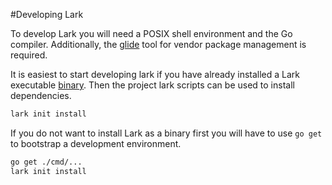 #Developing Lark

To develop Lark you will need a POSIX shell environment and the Go compiler.
Additionally, the [glide](https://github.com/Masterminds/glide) tool for vendor
package management is required.

It is easiest to start developing lark if you have already installed a Lark
executable [binary](https://github.com/bmatsuo/lark/releases).  Then the
project lark scripts can be used to install dependencies.

```sh
lark init install
```

If you do not want to install Lark as a binary first you will have to use `go
get` to bootstrap a development environment.

```sh
go get ./cmd/...
lark init install
```
